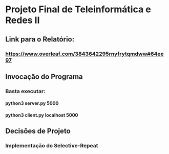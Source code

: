 # Projeto Final de Teleinformática e Redes II
## Link para o Relatório: 
### https://www.overleaf.com/3843642295rnyfrytqmdww#64ee97

## Invocação do Programa
### Basta executar:
#### python3 server.py 5000
#### python3 client.py localhost 5000

## Decisões de Projeto
### Implementação do Selective-Repeat
